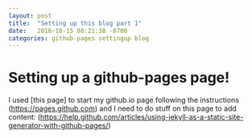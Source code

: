 ```yaml
---
layout: post
title:  "Setting up this blog part 1"
date:   2016-10-15 08:21:38 -0700
categories: github-pages settingup blog
---
```

# Setting up a github-pages page!
I used [this page] to start my github.io page following the instructions  (https://pages.github.com) and I need to do stuff on this page to add content: (https://help.github.com/articles/using-jekyll-as-a-static-site-generator-with-github-pages/)

